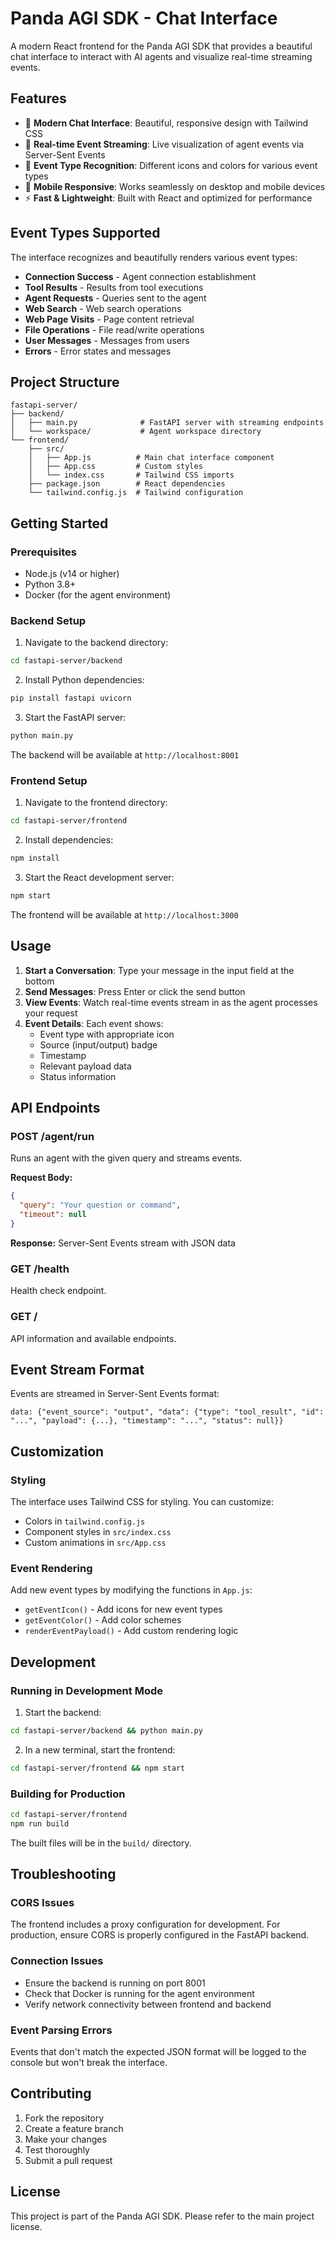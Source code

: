 # Panda AGI SDK - Chat Interface

A modern React frontend for the Panda AGI SDK that provides a beautiful chat interface to interact with AI agents and visualize real-time streaming events.

## Features

- 🎨 **Modern Chat Interface**: Beautiful, responsive design with Tailwind CSS
- 🔄 **Real-time Event Streaming**: Live visualization of agent events via Server-Sent Events
- 🎯 **Event Type Recognition**: Different icons and colors for various event types
- 📱 **Mobile Responsive**: Works seamlessly on desktop and mobile devices
- ⚡ **Fast & Lightweight**: Built with React and optimized for performance

## Event Types Supported

The interface recognizes and beautifully renders various event types:

- **Connection Success** - Agent connection establishment
- **Tool Results** - Results from tool executions
- **Agent Requests** - Queries sent to the agent
- **Web Search** - Web search operations
- **Web Page Visits** - Page content retrieval
- **File Operations** - File read/write operations
- **User Messages** - Messages from users
- **Errors** - Error states and messages

## Project Structure

```
fastapi-server/
├── backend/
│   ├── main.py              # FastAPI server with streaming endpoints
│   └── workspace/           # Agent workspace directory
└── frontend/
    ├── src/
    │   ├── App.js          # Main chat interface component
    │   ├── App.css         # Custom styles
    │   └── index.css       # Tailwind CSS imports
    ├── package.json        # React dependencies
    └── tailwind.config.js  # Tailwind configuration
```

## Getting Started

### Prerequisites

- Node.js (v14 or higher)
- Python 3.8+
- Docker (for the agent environment)

### Backend Setup

1. Navigate to the backend directory:
```bash
cd fastapi-server/backend
```

2. Install Python dependencies:
```bash
pip install fastapi uvicorn
```

3. Start the FastAPI server:
```bash
python main.py
```

The backend will be available at `http://localhost:8001`

### Frontend Setup

1. Navigate to the frontend directory:
```bash
cd fastapi-server/frontend
```

2. Install dependencies:
```bash
npm install
```

3. Start the React development server:
```bash
npm start
```

The frontend will be available at `http://localhost:3000`

## Usage

1. **Start a Conversation**: Type your message in the input field at the bottom
2. **Send Messages**: Press Enter or click the send button
3. **View Events**: Watch real-time events stream in as the agent processes your request
4. **Event Details**: Each event shows:
   - Event type with appropriate icon
   - Source (input/output) badge
   - Timestamp
   - Relevant payload data
   - Status information

## API Endpoints

### POST /agent/run
Runs an agent with the given query and streams events.

**Request Body:**
```json
{
  "query": "Your question or command",
  "timeout": null
}
```

**Response:** Server-Sent Events stream with JSON data

### GET /health
Health check endpoint.

### GET /
API information and available endpoints.

## Event Stream Format

Events are streamed in Server-Sent Events format:

```
data: {"event_source": "output", "data": {"type": "tool_result", "id": "...", "payload": {...}, "timestamp": "...", "status": null}}
```

## Customization

### Styling
The interface uses Tailwind CSS for styling. You can customize:
- Colors in `tailwind.config.js`
- Component styles in `src/index.css`
- Custom animations in `src/App.css`

### Event Rendering
Add new event types by modifying the functions in `App.js`:
- `getEventIcon()` - Add icons for new event types
- `getEventColor()` - Add color schemes
- `renderEventPayload()` - Add custom rendering logic

## Development

### Running in Development Mode

1. Start the backend:
```bash
cd fastapi-server/backend && python main.py
```

2. In a new terminal, start the frontend:
```bash
cd fastapi-server/frontend && npm start
```

### Building for Production

```bash
cd fastapi-server/frontend
npm run build
```

The built files will be in the `build/` directory.

## Troubleshooting

### CORS Issues
The frontend includes a proxy configuration for development. For production, ensure CORS is properly configured in the FastAPI backend.

### Connection Issues
- Ensure the backend is running on port 8001
- Check that Docker is running for the agent environment
- Verify network connectivity between frontend and backend

### Event Parsing Errors
Events that don't match the expected JSON format will be logged to the console but won't break the interface.

## Contributing

1. Fork the repository
2. Create a feature branch
3. Make your changes
4. Test thoroughly
5. Submit a pull request

## License

This project is part of the Panda AGI SDK. Please refer to the main project license. 